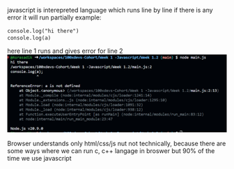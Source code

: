 javascript is interepreted language which runs line by line
if there is any error it will run partially
example:

```
console.log("hi there")
console.log(a)
```

here line 1 runs
and gives error for line 2
![Alt text](image.jpeg)

Browser understands only html/css/js nut not technically, because there are some ways where we can run c, c++ langage in broswer but 90% of the time we use javascript
